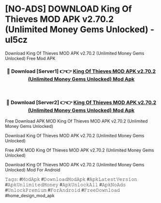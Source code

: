 # [NO-ADS] DOWNLOAD King Of Thieves MOD APK v2.70.2 (Unlimited Money Gems Unlocked) - ul5cz
Download King Of Thieves MOD APK v2.70.2 (Unlimited Money Gems Unlocked) Free Mod APK

<div align="center">
<h3>🔴 Download [Server1] 👉👉 <a href="https://apk-comot.site?title=King_Of_Thieves_MOD_APK_v2.70.2_(Unlimited_Money_Gems_Unlocked)">King Of Thieves MOD APK v2.70.2 (Unlimited Money Gems Unlocked) Mod Apk</a></h3><br>

<h3>🔴 Download [Server2] 👉👉 <a href="https://apk-comot.site?title=King_Of_Thieves_MOD_APK_v2.70.2_(Unlimited_Money_Gems_Unlocked)">King Of Thieves MOD APK v2.70.2 (Unlimited Money Gems Unlocked) Mod Apk</a></h3>
</div>


Free Download APK MOD King Of Thieves MOD APK v2.70.2 (Unlimited Money Gems Unlocked)

Download King Of Thieves MOD APK v2.70.2 (Unlimited Money Gems Unlocked) 

Free APK MOD King Of Thieves MOD APK v2.70.2 (Unlimited Money Gems Unlocked) 

Download King Of Thieves MOD APK v2.70.2 (Unlimited Money Gems Unlocked) Mod For Android

𝚃𝚊𝚐𝚜: #𝙼𝚘𝚍𝙰𝚙𝚔 #𝙳𝚘𝚠𝚗𝚕𝚘𝚊𝚍𝙼𝚘𝚍𝙰𝚙𝚔 #𝙰𝚙𝚔𝙻𝚊𝚝𝚎𝚜𝚝𝚅𝚎𝚛𝚜𝚒𝚘𝚗 #𝙰𝚙𝚔𝚄𝚗𝚕𝚒𝚖𝚒𝚝𝚎𝚍𝙼𝚘𝚗𝚎𝚢 #𝙰𝚙𝚔𝚄𝚗𝚕𝚘𝚌𝚔𝙰𝚕𝚕 #𝙰𝚙𝚔𝙽𝚘𝙰𝚍𝚜 #𝚄𝚗𝚕𝚘𝚌𝚔𝙿𝚛𝚎𝚖𝚒𝚞𝚖 #𝙵𝚘𝚛𝙰𝚗𝚍𝚛𝚘𝚒𝚍 #𝙵𝚛𝚎𝚎𝙳𝚘𝚠𝚗𝚕𝚘𝚊𝚍 #home_design_mod_apk